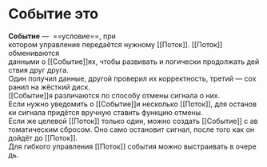 # Событие это

**Событие** —  ==условие==, при котором управление передаётся нужному [[Поток]].
[[Поток]] обмениваются данными о [[Событие]]ях, чтобы развивать и логически продолжать действия друг друга. 
Один получил данные, другой проверил их корректность, третий — сохранил на жёсткий диск. 
[[Событие]]я различаются по способу отмены сигнала о них. 
Если нужно уведомить о [[Событие]]и несколько [[Поток]], для остановки сигнала придётся вручную ставить функцию отмены. 
Если же целевой [[Поток]] только один, можно создать [[Событие]] с автоматическим сбросом. Оно само остановит сигнал, после того как он дойдёт до [[Поток]]. 
Для гибкого управления [[Поток]] события можно выстраивать в очередь.
